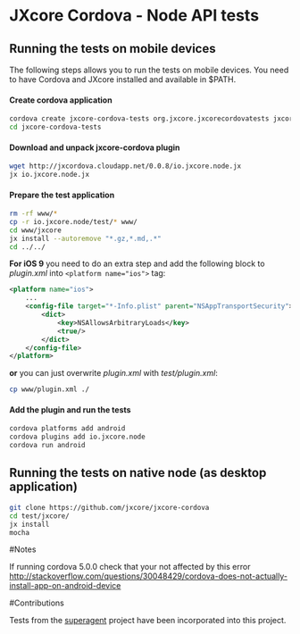 # JXcore Cordova - Node API tests

## Running the tests on mobile devices

The following steps allows you to run the tests on mobile devices.
You need to have Cordova and JXcore installed and available in $PATH.

#### Create cordova application

```sh
cordova create jxcore-cordova-tests org.jxcore.jxcorecordovatests jxcore-cordova-tests
cd jxcore-cordova-tests
```

#### Download and unpack jxcore-cordova plugin

```sh
wget http://jxcordova.cloudapp.net/0.0.8/io.jxcore.node.jx
jx io.jxcore.node.jx
```

#### Prepare the test application

```sh
rm -rf www/*
cp -r io.jxcore.node/test/* www/
cd www/jxcore
jx install --autoremove "*.gz,*.md,.*"
cd ../../
```

**For iOS 9** you need to do an extra step and add the following block to *plugin.xml* into `<platform name="ios">` tag:


```xml
<platform name="ios">
    ...
    <config-file target="*-Info.plist" parent="NSAppTransportSecurity">
        <dict>
            <key>NSAllowsArbitraryLoads</key>
            <true/>
        </dict>
    </config-file>
</platform>
```

**or** you can just overwrite *plugin.xml* with *test/plugin.xml*:

```sh
cp www/plugin.xml ./
```

#### Add the plugin and run the tests

```sh
cordova platforms add android
cordova plugins add io.jxcore.node
cordova run android
```


## Running the tests on native node (as desktop application)

```bash
git clone https://github.com/jxcore/jxcore-cordova
cd test/jxcore/
jx install
mocha
```

#Notes

If running cordova 5.0.0 check that your not affected by this error
http://stackoverflow.com/questions/30048429/cordova-does-not-actually-install-app-on-android-device

#Contributions

Tests from the [superagent](https://github.com/visionmedia/superagent) project have been incorporated into this project.
